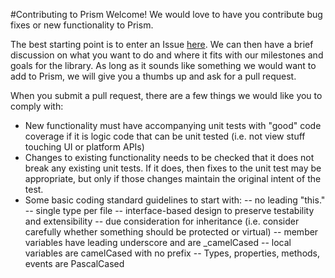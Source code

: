 #Contributing to Prism
Welcome! We would love to have you contribute bug fixes or new functionality to Prism. 

The best starting point is to enter an Issue [here](https://github.com/PrismLibrary/Prism/issues). We can then have a brief discussion on what you want to do and where it fits with our milestones and goals for the library. As long as it sounds like something we would want to add to Prism, we will give you a thumbs up and ask for a pull request.

When you submit a pull request, there are a few things we would like you to comply with:
- New functionality must have accompanying unit tests with "good" code coverage if it is logic code that can be unit tested (i.e. not view stuff touching UI or platform APIs)
- Changes to existing functionality needs to be checked that it does not break any existing unit tests. If it does, then fixes to the unit test may be appropriate, but only if those changes maintain the original intent of the test.
- Some basic coding standard guidelines to start with:
-- no leading "this."
-- single type per file
-- interface-based design to preserve testability and extensibility
-- due consideration for inheritance (i.e. consider carefully whether something should be protected or virtual)
-- member variables have leading underscore and are _camelCased
-- local variables are camelCased with no prefix
-- Types, properties, methods, events are PascalCased

